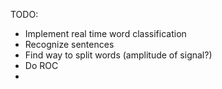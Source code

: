 TODO:
- Implement real time word classification
- Recognize sentences
- Find way to split words (amplitude of signal?)
- Do ROC
- 
